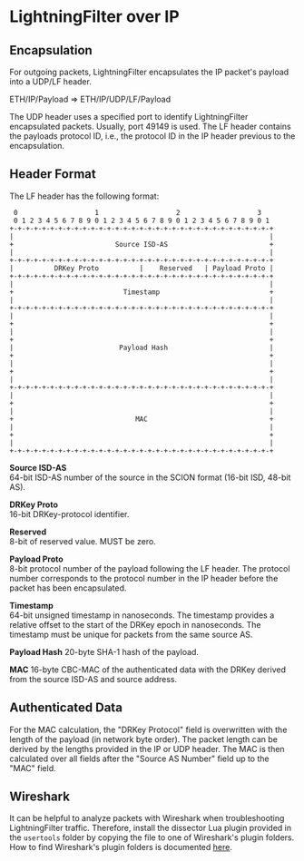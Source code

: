 # LightningFilter over IP

## Encapsulation

For outgoing packets, LightningFilter encapsulates the IP packet's payload into a UDP/LF header.

ETH/IP/Payload => ETH/IP/UDP/LF/Payload

The UDP header uses a specified port to identify LightningFilter encapsulated packets. Usually, port 49149 is used.
The LF header contains the payloads protocol ID, i.e., the protocol ID in the IP header previous to the encapsulation.

## Header Format

The LF header has the following format:
```
 0                   1                   2                   3  
 0 1 2 3 4 5 6 7 8 9 0 1 2 3 4 5 6 7 8 9 0 1 2 3 4 5 6 7 8 9 0 1
+-+-+-+-+-+-+-+-+-+-+-+-+-+-+-+-+-+-+-+-+-+-+-+-+-+-+-+-+-+-+-+-+
|                                                               |
+                         Source ISD-AS                         +
|                                                               |
+-+-+-+-+-+-+-+-+-+-+-+-+-+-+-+-+-+-+-+-+-+-+-+-+-+-+-+-+-+-+-+-+
|          DRKey Proto          |    Reserved   | Payload Proto |
+-+-+-+-+-+-+-+-+-+-+-+-+-+-+-+-+-+-+-+-+-+-+-+-+-+-+-+-+-+-+-+-+
|                                                               |
+                           Timestamp                           +
|                                                               |
+-+-+-+-+-+-+-+-+-+-+-+-+-+-+-+-+-+-+-+-+-+-+-+-+-+-+-+-+-+-+-+-+
|                                                               |
+                                                               +
|                                                               |
+                                                               +
|                          Payload Hash                         |
+                                                               +
|                                                               |
+                                                               +
|                                                               |
+-+-+-+-+-+-+-+-+-+-+-+-+-+-+-+-+-+-+-+-+-+-+-+-+-+-+-+-+-+-+-+-+
|                                                               |
+                                                               +
|                                                               |
+                              MAC                              +
|                                                               |
+                                                               +
|                                                               |
+-+-+-+-+-+-+-+-+-+-+-+-+-+-+-+-+-+-+-+-+-+-+-+-+-+-+-+-+-+-+-+-+
```

**Source ISD-AS**  
64-bit ISD-AS number of the source in the SCION format (16-bit ISD, 48-bit AS).

**DRKey Proto**  
16-bit DRKey-protocol identifier.

**Reserved**  
8-bit of reserved value. MUST be zero.

**Payload Proto**  
8-bit protocol number of the payload following the LF header. The protocol number corresponds to the protocol number in the IP header before the packet has been encapsulated.

**Timestamp**  
64-bit unsigned timestamp in nanoseconds. The timestamp provides a relative offset to the start of the DRKey epoch in nanoseconds.
The timestamp must be unique for packets from the same source AS.

**Payload Hash**
20-byte SHA-1 hash of the payload.

**MAC**
16-byte CBC-MAC of the authenticated data with the DRKey derived from the source ISD-AS and source address.

## Authenticated Data

For the MAC calculation, the "DRKey Protocol" field is overwritten with the length of the payload (in network byte order). The packet length can be derived by the lengths provided in the IP or UDP header. The MAC is then calculated over all fields after the "Source AS Number" field up to the "MAC" field.

## Wireshark

It can be helpful to analyze packets with Wireshark when troubleshooting LightningFilter traffic.
Therefore, install the dissector Lua plugin provided in the `usertools` folder by copying the file to one of Wireshark's plugin folders.
How to find Wireshark's plugin folders is documented [here](https://www.wireshark.org/docs/wsug_html_chunked/ChPluginFolders.html).
